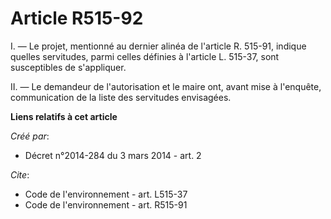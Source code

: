 # Article R515-92

I. ― Le projet, mentionné au dernier alinéa de l'article R. 515-91, indique quelles servitudes, parmi celles définies à
l'article L. 515-37, sont susceptibles de s'appliquer. 

II. ― Le demandeur de l'autorisation et le maire ont, avant mise à l'enquête, communication de la liste des servitudes
envisagées.

**Liens relatifs à cet article**

_Créé par_:

  - Décret n°2014-284 du 3 mars 2014 - art. 2

_Cite_:

  - Code de l'environnement - art. L515-37
  - Code de l'environnement - art. R515-91
